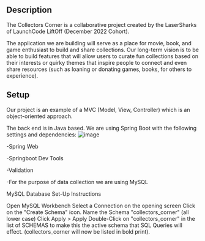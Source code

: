 ## Description ##

The Collectors Corner is a collaborative project created by the LaserSharks of LaunchCode LiftOff (December 2022 Cohort).

The application we are building will serve as a place for movie, book, and game enthusiast to build and share collections. Our long-term vision is to be able to build features that will allow users to curate fun collections based on their interests or quirky themes that inspire people to connect and even share resources (such as loaning or donating games, books, for others to experience).

## Setup ##

Our project is an example of a MVC (Model, View, Controller) which is an object-oriented approach.

The back end is in Java based. We are using Spring Boot with the following settings and dependencies:
![image](https://user-images.githubusercontent.com/103348844/207985361-8d165f94-982a-4d43-8ddf-ce88f8147de7.png)

-Spring Web

-Springboot Dev Tools

-Validation

-For the purpose of data collection we are using MySQL

MySQL Database Set-Up Instructions

Open MySQL Workbench
Select a Connection on the opening screen
Click on the "Create Schema" icon.
Name the Schema "collectors_corner" (all lower case)
Click Apply > Apply
Double-Click on "collectors_corner" in the list of SCHEMAS to make this the active schema that SQL Queries will effect. (collectors_corner will now be listed in bold print).
